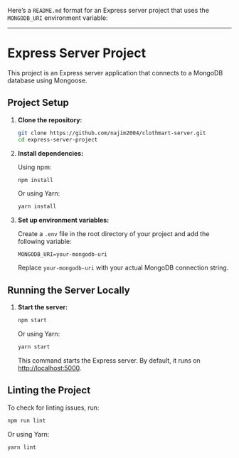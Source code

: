 Here’s a `README.md` format for an Express server project that uses the `MONGODB_URI` environment variable:

---

# Express Server Project

This project is an Express server application that connects to a MongoDB database using Mongoose.

## Project Setup

1. **Clone the repository:**

   ```bash
   git clone https://github.com/najim2004/clothmart-server.git
   cd express-server-project
   ```

2. **Install dependencies:**

   Using npm:

   ```bash
   npm install
   ```

   Or using Yarn:

   ```bash
   yarn install
   ```

3. **Set up environment variables:**

   Create a `.env` file in the root directory of your project and add the following variable:

   ```env
   MONGODB_URI=your-mongodb-uri
   ```

   Replace `your-mongodb-uri` with your actual MongoDB connection string.

## Running the Server Locally

1. **Start the server:**

   ```bash
   npm start
   ```

   Or using Yarn:

   ```bash
   yarn start
   ```

   This command starts the Express server. By default, it runs on [http://localhost:5000](http://localhost:5000).

## Linting the Project

To check for linting issues, run:

```bash
npm run lint
```

Or using Yarn:

```bash
yarn lint
```
